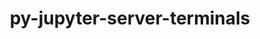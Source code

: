 ---
title: "py-jupyter-server-terminals"
layout: cache
categories: [package, develop]
meta: {"compilers": ["gcc@=11.1.0", "gcc@=11.4.0", "gcc@=9.4.0", "oneapi@=2024.2.1"], "num_specs": 56, "num_specs_by_stack": {"data-vis-sdk": 6, "e4s": 12, "e4s-neoverse-v2": 12, "e4s-neoverse_v1": 6, "e4s-oneapi": 18, "e4s-power": 2, "root": 56}, "oss": ["ubuntu20.04", "ubuntu22.04"], "platforms": ["linux"], "stacks": ["data-vis-sdk", "e4s", "e4s-neoverse-v2", "e4s-neoverse_v1", "e4s-oneapi", "e4s-power", "root"], "targets": ["neoverse_v1", "neoverse_v2", "ppc64le", "x86_64_v3"], "versions": ["0.4.4"]}
spec_details: [{"compiler": "gcc@=11.4.0", "hash": "2nmhizwknlby5m4xx4m2cu2khleregaa", "os": "ubuntu22.04", "platform": "linux", "size": "-", "stacks": ["e4s-neoverse_v1", "root"], "target": "neoverse_v1", "variants": ["build_system=python_pip"], "versions": ["0.4.4"]}, {"compiler": "gcc@=11.1.0", "hash": "4f476zorrhpfikexaxu7cpfrafkpghrb", "os": "ubuntu20.04", "platform": "linux", "size": "-", "stacks": ["data-vis-sdk", "root"], "target": "x86_64_v3", "variants": ["build_system=python_pip"], "versions": ["0.4.4"]}, {"compiler": "gcc@=11.4.0", "hash": "4vvassh4ucakt2bz7gvqi2q5ctpwmryj", "os": "ubuntu22.04", "platform": "linux", "size": "-", "stacks": ["e4s-neoverse-v2", "root"], "target": "neoverse_v2", "variants": ["build_system=python_pip"], "versions": ["0.4.4"]}, {"compiler": "gcc@=11.4.0", "hash": "5kysichfihpoqcmg3axs6s4wikc67aha", "os": "ubuntu22.04", "platform": "linux", "size": "-", "stacks": ["e4s-neoverse-v2", "root"], "target": "neoverse_v2", "variants": ["build_system=python_pip"], "versions": ["0.4.4"]}, {"compiler": "gcc@=11.4.0", "hash": "5s3ftxcqqvayu5z3mvzbz7lqtixt2dfj", "os": "ubuntu22.04", "platform": "linux", "size": "-", "stacks": ["e4s-neoverse_v1", "root"], "target": "neoverse_v1", "variants": ["build_system=python_pip"], "versions": ["0.4.4"]}, {"compiler": "gcc@=11.4.0", "hash": "63cz5z2tspl5j6ccir4qyyoa7i6zt7sb", "os": "ubuntu22.04", "platform": "linux", "size": "-", "stacks": ["e4s", "root"], "target": "x86_64_v3", "variants": ["build_system=python_pip"], "versions": ["0.4.4"]}, {"compiler": "gcc@=11.4.0", "hash": "7mhmcbpuwjx577xcebetz3hrqztshwbv", "os": "ubuntu22.04", "platform": "linux", "size": "-", "stacks": ["e4s-neoverse-v2", "root"], "target": "neoverse_v2", "variants": ["build_system=python_pip"], "versions": ["0.4.4"]}, {"compiler": "gcc@=11.4.0", "hash": "ahz7x2qqkul3lnzkhmqdtconbz6bhl2b", "os": "ubuntu22.04", "platform": "linux", "size": "-", "stacks": ["e4s-neoverse_v1", "root"], "target": "neoverse_v1", "variants": ["build_system=python_pip"], "versions": ["0.4.4"]}, {"compiler": "gcc@=11.4.0", "hash": "akpu6url6pajphwikv7pcfidkncjgbmm", "os": "ubuntu22.04", "platform": "linux", "size": "-", "stacks": ["e4s-neoverse-v2", "root"], "target": "neoverse_v2", "variants": ["build_system=python_pip"], "versions": ["0.4.4"]}, {"compiler": "oneapi@=2024.2.1", "hash": "bk63l4emdefmtswqocyhk7koqzjidqu6", "os": "ubuntu22.04", "platform": "linux", "size": "-", "stacks": ["e4s-oneapi", "root"], "target": "x86_64_v3", "variants": ["build_system=python_pip"], "versions": ["0.4.4"]}, {"compiler": "gcc@=11.4.0", "hash": "bng2grgqwlvau7uzfew3uqefstjy72py", "os": "ubuntu22.04", "platform": "linux", "size": "-", "stacks": ["e4s-neoverse-v2", "root"], "target": "neoverse_v2", "variants": ["build_system=python_pip"], "versions": ["0.4.4"]}, {"compiler": "gcc@=11.1.0", "hash": "comluqvaaf66ldx2f4j4nmp7bkrf4gc2", "os": "ubuntu20.04", "platform": "linux", "size": "-", "stacks": ["data-vis-sdk", "root"], "target": "x86_64_v3", "variants": ["build_system=python_pip"], "versions": ["0.4.4"]}, {"compiler": "gcc@=11.4.0", "hash": "dibgbh3vnnpswlb3iix4j4pxzroagteq", "os": "ubuntu22.04", "platform": "linux", "size": "-", "stacks": ["e4s", "root"], "target": "x86_64_v3", "variants": ["build_system=python_pip"], "versions": ["0.4.4"]}, {"compiler": "gcc@=11.4.0", "hash": "e3dve5cjipe55yu7gcp2jarlmffivwj2", "os": "ubuntu22.04", "platform": "linux", "size": "-", "stacks": ["e4s-neoverse_v1", "root"], "target": "neoverse_v1", "variants": ["build_system=python_pip"], "versions": ["0.4.4"]}, {"compiler": "oneapi@=2024.2.1", "hash": "e63t4ghe2erjvzadyi5mvzimkc4dmifk", "os": "ubuntu22.04", "platform": "linux", "size": "-", "stacks": ["e4s-oneapi", "root"], "target": "x86_64_v3", "variants": ["build_system=python_pip"], "versions": ["0.4.4"]}, {"compiler": "gcc@=11.4.0", "hash": "erbadev32b6ugtahgoploien6xio7gat", "os": "ubuntu22.04", "platform": "linux", "size": "-", "stacks": ["e4s", "root"], "target": "x86_64_v3", "variants": ["build_system=python_pip"], "versions": ["0.4.4"]}, {"compiler": "oneapi@=2024.2.1", "hash": "faqgr7okd7nodwwj4btrsailtuhmhas3", "os": "ubuntu22.04", "platform": "linux", "size": "-", "stacks": ["e4s-oneapi", "root"], "target": "x86_64_v3", "variants": ["build_system=python_pip"], "versions": ["0.4.4"]}, {"compiler": "oneapi@=2024.2.1", "hash": "fra4sygc27mbzsyf6s4bq73bactviysu", "os": "ubuntu22.04", "platform": "linux", "size": "-", "stacks": ["e4s-oneapi", "root"], "target": "x86_64_v3", "variants": ["build_system=python_pip"], "versions": ["0.4.4"]}, {"compiler": "oneapi@=2024.2.1", "hash": "fulhbiu5yqztktfi3css7xvftztjpjxy", "os": "ubuntu22.04", "platform": "linux", "size": "-", "stacks": ["e4s-oneapi", "root"], "target": "x86_64_v3", "variants": ["build_system=python_pip"], "versions": ["0.4.4"]}, {"compiler": "oneapi@=2024.2.1", "hash": "fwexoumcrm5djcjtu7vknkwsf4a4kdmm", "os": "ubuntu22.04", "platform": "linux", "size": "-", "stacks": ["e4s-oneapi", "root"], "target": "x86_64_v3", "variants": ["build_system=python_pip"], "versions": ["0.4.4"]}, {"compiler": "gcc@=11.4.0", "hash": "gmozqvze352mzowelynfkiyxutdbzdsh", "os": "ubuntu22.04", "platform": "linux", "size": "-", "stacks": ["e4s", "root"], "target": "x86_64_v3", "variants": ["build_system=python_pip"], "versions": ["0.4.4"]}, {"compiler": "gcc@=11.4.0", "hash": "gsqe3tw6u7vib3uoio37ymlzu7hvotpz", "os": "ubuntu22.04", "platform": "linux", "size": "-", "stacks": ["e4s-neoverse_v1", "root"], "target": "neoverse_v1", "variants": ["build_system=python_pip"], "versions": ["0.4.4"]}, {"compiler": "gcc@=11.4.0", "hash": "jadvlfn64xehluzqp4xnactzysesruwt", "os": "ubuntu22.04", "platform": "linux", "size": "-", "stacks": ["e4s-neoverse-v2", "root"], "target": "neoverse_v2", "variants": ["build_system=python_pip"], "versions": ["0.4.4"]}, {"compiler": "gcc@=11.4.0", "hash": "jdlzarf5h76jdsnken5jgxcvih26uejj", "os": "ubuntu22.04", "platform": "linux", "size": "-", "stacks": ["e4s", "root"], "target": "x86_64_v3", "variants": ["build_system=python_pip"], "versions": ["0.4.4"]}, {"compiler": "oneapi@=2024.2.1", "hash": "kxxm46grcoldcgufxp33ymlxtbqvagxk", "os": "ubuntu22.04", "platform": "linux", "size": "-", "stacks": ["e4s-oneapi", "root"], "target": "x86_64_v3", "variants": ["build_system=python_pip"], "versions": ["0.4.4"]}, {"compiler": "gcc@=11.4.0", "hash": "lrlww3lttnhk7sznlpudbv4ptrexjira", "os": "ubuntu22.04", "platform": "linux", "size": "-", "stacks": ["e4s-neoverse-v2", "root"], "target": "neoverse_v2", "variants": ["build_system=python_pip"], "versions": ["0.4.4"]}, {"compiler": "oneapi@=2024.2.1", "hash": "mciafem6egnquvn3db2a2rqlqk7tpiu6", "os": "ubuntu22.04", "platform": "linux", "size": "-", "stacks": ["e4s-oneapi", "root"], "target": "x86_64_v3", "variants": ["build_system=python_pip"], "versions": ["0.4.4"]}, {"compiler": "gcc@=11.4.0", "hash": "mgkjf6looc7q76dtd7bqc6xouusefzwr", "os": "ubuntu22.04", "platform": "linux", "size": "-", "stacks": ["e4s", "root"], "target": "x86_64_v3", "variants": ["build_system=python_pip"], "versions": ["0.4.4"]}, {"compiler": "gcc@=11.4.0", "hash": "my2via4qytdkq37ghsvr7wuev6mhudpk", "os": "ubuntu22.04", "platform": "linux", "size": "-", "stacks": ["e4s", "root"], "target": "x86_64_v3", "variants": ["build_system=python_pip"], "versions": ["0.4.4"]}, {"compiler": "gcc@=11.4.0", "hash": "n7obq24bgda3bc7liyqayfokhutp3k5f", "os": "ubuntu22.04", "platform": "linux", "size": "-", "stacks": ["e4s", "root"], "target": "x86_64_v3", "variants": ["build_system=python_pip"], "versions": ["0.4.4"]}, {"compiler": "gcc@=11.4.0", "hash": "o4ojoukipl3vztbgjgp2ewlllprlpy6j", "os": "ubuntu22.04", "platform": "linux", "size": "-", "stacks": ["e4s-neoverse-v2", "root"], "target": "neoverse_v2", "variants": ["build_system=python_pip"], "versions": ["0.4.4"]}, {"compiler": "gcc@=11.4.0", "hash": "okwafykggc2kfylqcp3xt5gi5yyzzypx", "os": "ubuntu22.04", "platform": "linux", "size": "-", "stacks": ["e4s", "root"], "target": "x86_64_v3", "variants": ["build_system=python_pip"], "versions": ["0.4.4"]}, {"compiler": "oneapi@=2024.2.1", "hash": "op5mfirjvjydswdy6k2ikg4ixin7i2k6", "os": "ubuntu22.04", "platform": "linux", "size": "-", "stacks": ["e4s-oneapi", "root"], "target": "x86_64_v3", "variants": ["build_system=python_pip"], "versions": ["0.4.4"]}, {"compiler": "gcc@=11.4.0", "hash": "owi3v2v6wtx67dtkmagjdt2l4ewhfoxv", "os": "ubuntu22.04", "platform": "linux", "size": "-", "stacks": ["e4s-neoverse-v2", "root"], "target": "neoverse_v2", "variants": ["build_system=python_pip"], "versions": ["0.4.4"]}, {"compiler": "oneapi@=2024.2.1", "hash": "pmvdzuuo4fu5dnlxlhqf4wemzjwl3rsh", "os": "ubuntu22.04", "platform": "linux", "size": "-", "stacks": ["e4s-oneapi", "root"], "target": "x86_64_v3", "variants": ["build_system=python_pip"], "versions": ["0.4.4"]}, {"compiler": "oneapi@=2024.2.1", "hash": "qargwdrzzgpcdxaigit7sv5yqrfez5ci", "os": "ubuntu22.04", "platform": "linux", "size": "-", "stacks": ["e4s-oneapi", "root"], "target": "x86_64_v3", "variants": ["build_system=python_pip"], "versions": ["0.4.4"]}, {"compiler": "oneapi@=2024.2.1", "hash": "s5oc7623iwfm4h266bfbeugrb7lqen4p", "os": "ubuntu22.04", "platform": "linux", "size": "-", "stacks": ["e4s-oneapi", "root"], "target": "x86_64_v3", "variants": ["build_system=python_pip"], "versions": ["0.4.4"]}, {"compiler": "gcc@=11.1.0", "hash": "spxrdp3rzunolnx6ll4w6mqzkeak6f5t", "os": "ubuntu20.04", "platform": "linux", "size": "-", "stacks": ["data-vis-sdk", "root"], "target": "x86_64_v3", "variants": ["build_system=python_pip"], "versions": ["0.4.4"]}, {"compiler": "gcc@=11.4.0", "hash": "tbuzwihstryha3jr6xs4rknnkrqz2esh", "os": "ubuntu22.04", "platform": "linux", "size": "-", "stacks": ["e4s-neoverse_v1", "root"], "target": "neoverse_v1", "variants": ["build_system=python_pip"], "versions": ["0.4.4"]}, {"compiler": "gcc@=9.4.0", "hash": "tfspfh6izmsdwlrt6hgtogscir3grlly", "os": "ubuntu20.04", "platform": "linux", "size": "-", "stacks": ["e4s-power", "root"], "target": "ppc64le", "variants": ["build_system=python_pip"], "versions": ["0.4.4"]}, {"compiler": "gcc@=11.4.0", "hash": "u44bpanzze66jnwk2csp4vhn4fo6tc4s", "os": "ubuntu22.04", "platform": "linux", "size": "-", "stacks": ["e4s", "root"], "target": "x86_64_v3", "variants": ["build_system=python_pip"], "versions": ["0.4.4"]}, {"compiler": "gcc@=11.4.0", "hash": "upswtbvn43dwugytctjvnyw5s63jlno7", "os": "ubuntu22.04", "platform": "linux", "size": "-", "stacks": ["e4s", "root"], "target": "x86_64_v3", "variants": ["build_system=python_pip"], "versions": ["0.4.4"]}, {"compiler": "gcc@=11.1.0", "hash": "usf55d5a74vwkfnkct6m3b4f2zfrdqis", "os": "ubuntu20.04", "platform": "linux", "size": "-", "stacks": ["data-vis-sdk", "root"], "target": "x86_64_v3", "variants": ["build_system=python_pip"], "versions": ["0.4.4"]}, {"compiler": "gcc@=11.4.0", "hash": "uwdf2orqi6lmwlg5vcayimuoh6p3s5z3", "os": "ubuntu22.04", "platform": "linux", "size": "-", "stacks": ["e4s-neoverse-v2", "root"], "target": "neoverse_v2", "variants": ["build_system=python_pip"], "versions": ["0.4.4"]}, {"compiler": "gcc@=11.4.0", "hash": "vtxzte6ydjmppbegp26yrh5okiy73zvp", "os": "ubuntu22.04", "platform": "linux", "size": "-", "stacks": ["e4s", "root"], "target": "x86_64_v3", "variants": ["build_system=python_pip"], "versions": ["0.4.4"]}, {"compiler": "oneapi@=2024.2.1", "hash": "wgzvcr6cdfnprridmk44m2egrxcjbx36", "os": "ubuntu22.04", "platform": "linux", "size": "-", "stacks": ["e4s-oneapi", "root"], "target": "x86_64_v3", "variants": ["build_system=python_pip"], "versions": ["0.4.4"]}, {"compiler": "oneapi@=2024.2.1", "hash": "wlhgp5r3u4ausr23pipjkuoedfu7s47r", "os": "ubuntu22.04", "platform": "linux", "size": "-", "stacks": ["e4s-oneapi", "root"], "target": "x86_64_v3", "variants": ["build_system=python_pip"], "versions": ["0.4.4"]}, {"compiler": "gcc@=11.4.0", "hash": "wm2i23ypg4vxzzalqdmyjer6pd7dsdmz", "os": "ubuntu22.04", "platform": "linux", "size": "-", "stacks": ["e4s-neoverse-v2", "root"], "target": "neoverse_v2", "variants": ["build_system=python_pip"], "versions": ["0.4.4"]}, {"compiler": "oneapi@=2024.2.1", "hash": "wurqrcdyzudvokjykx76j76eed24j6cz", "os": "ubuntu22.04", "platform": "linux", "size": "-", "stacks": ["e4s-oneapi", "root"], "target": "x86_64_v3", "variants": ["build_system=python_pip"], "versions": ["0.4.4"]}, {"compiler": "oneapi@=2024.2.1", "hash": "x3nhqa3cbfzyced7myxe75ivjhqrdokd", "os": "ubuntu22.04", "platform": "linux", "size": "-", "stacks": ["e4s-oneapi", "root"], "target": "x86_64_v3", "variants": ["build_system=python_pip"], "versions": ["0.4.4"]}, {"compiler": "gcc@=9.4.0", "hash": "xmoh32do4g2vowy3zgh3e763cv6paykm", "os": "ubuntu20.04", "platform": "linux", "size": "-", "stacks": ["e4s-power", "root"], "target": "ppc64le", "variants": ["build_system=python_pip"], "versions": ["0.4.4"]}, {"compiler": "oneapi@=2024.2.1", "hash": "xxu7w2lovhmkq4udorlzw7jujbgcsyxr", "os": "ubuntu22.04", "platform": "linux", "size": "-", "stacks": ["e4s-oneapi", "root"], "target": "x86_64_v3", "variants": ["build_system=python_pip"], "versions": ["0.4.4"]}, {"compiler": "oneapi@=2024.2.1", "hash": "ykrewaa5dmvmzrjobayzcu2attxtnjow", "os": "ubuntu22.04", "platform": "linux", "size": "-", "stacks": ["e4s-oneapi", "root"], "target": "x86_64_v3", "variants": ["build_system=python_pip"], "versions": ["0.4.4"]}, {"compiler": "gcc@=11.4.0", "hash": "zcs5d5ijzotf5a2wbcufxgj4hx2lcrgi", "os": "ubuntu22.04", "platform": "linux", "size": "-", "stacks": ["e4s-neoverse-v2", "root"], "target": "neoverse_v2", "variants": ["build_system=python_pip"], "versions": ["0.4.4"]}, {"compiler": "gcc@=11.1.0", "hash": "ziqmut2eed6epjqtxj7oz6kc4ftyfim3", "os": "ubuntu20.04", "platform": "linux", "size": "-", "stacks": ["data-vis-sdk", "root"], "target": "x86_64_v3", "variants": ["build_system=python_pip"], "versions": ["0.4.4"]}, {"compiler": "gcc@=11.1.0", "hash": "zszioqutgh54oap7p5mhyjkdbh7fhptj", "os": "ubuntu20.04", "platform": "linux", "size": "-", "stacks": ["data-vis-sdk", "root"], "target": "x86_64_v3", "variants": ["build_system=python_pip"], "versions": ["0.4.4"]}]
---